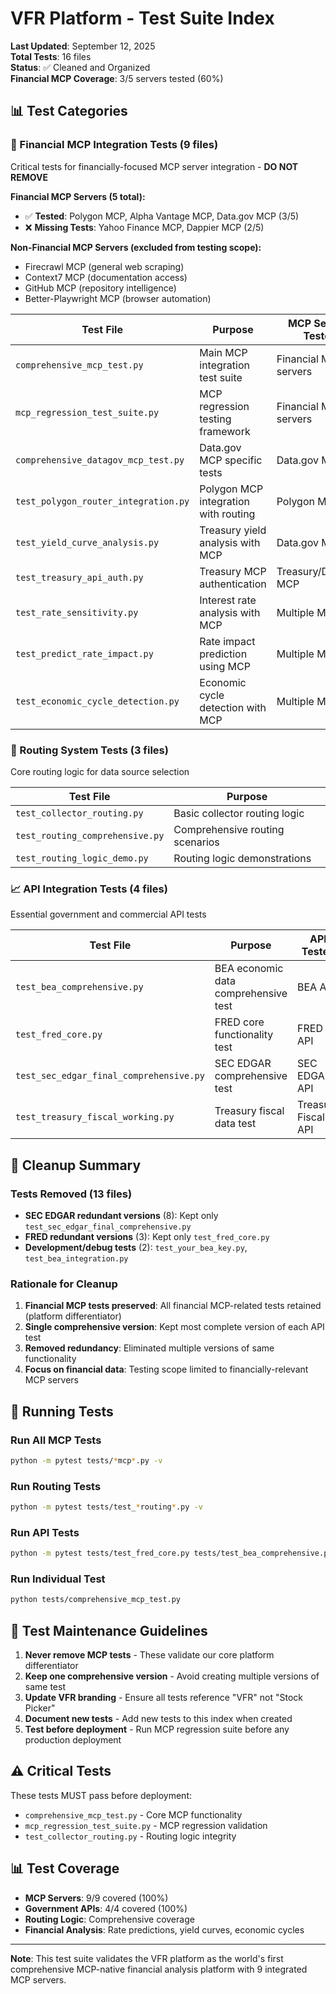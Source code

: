 # VFR Platform - Test Suite Index
**Last Updated**: September 12, 2025  
**Total Tests**: 16 files  
**Status**: ✅ Cleaned and Organized  
**Financial MCP Coverage**: 3/5 servers tested (60%)

## 📊 Test Categories

### 🚀 Financial MCP Integration Tests (9 files)
Critical tests for financially-focused MCP server integration - **DO NOT REMOVE**

**Financial MCP Servers (5 total):**
- ✅ **Tested**: Polygon MCP, Alpha Vantage MCP, Data.gov MCP (3/5)
- ❌ **Missing Tests**: Yahoo Finance MCP, Dappier MCP (2/5)

**Non-Financial MCP Servers (excluded from testing scope):**
- Firecrawl MCP (general web scraping)
- Context7 MCP (documentation access)  
- GitHub MCP (repository intelligence)
- Better-Playwright MCP (browser automation)

| Test File | Purpose | MCP Servers Tested |
|-----------|---------|-------------------|
| `comprehensive_mcp_test.py` | Main MCP integration test suite | Financial MCP servers |
| `mcp_regression_test_suite.py` | MCP regression testing framework | Financial MCP servers |
| `comprehensive_datagov_mcp_test.py` | Data.gov MCP specific tests | Data.gov MCP |
| `test_polygon_router_integration.py` | Polygon MCP integration with routing | Polygon MCP |
| `test_yield_curve_analysis.py` | Treasury yield analysis with MCP | Data.gov MCP |
| `test_treasury_api_auth.py` | Treasury MCP authentication | Treasury/Data.gov MCP |
| `test_rate_sensitivity.py` | Interest rate analysis with MCP | Multiple MCPs |
| `test_predict_rate_impact.py` | Rate impact prediction using MCP | Multiple MCPs |
| `test_economic_cycle_detection.py` | Economic cycle detection with MCP | Multiple MCPs |

### 🔄 Routing System Tests (3 files)
Core routing logic for data source selection

| Test File | Purpose |
|-----------|---------|
| `test_collector_routing.py` | Basic collector routing logic |
| `test_routing_comprehensive.py` | Comprehensive routing scenarios |
| `test_routing_logic_demo.py` | Routing logic demonstrations |

### 📈 API Integration Tests (4 files)
Essential government and commercial API tests

| Test File | Purpose | API Tested |
|-----------|---------|------------|
| `test_bea_comprehensive.py` | BEA economic data comprehensive test | BEA API |
| `test_fred_core.py` | FRED core functionality test | FRED API |
| `test_sec_edgar_final_comprehensive.py` | SEC EDGAR comprehensive test | SEC EDGAR API |
| `test_treasury_fiscal_working.py` | Treasury fiscal data test | Treasury Fiscal API |

## 🧹 Cleanup Summary

### Tests Removed (13 files)
- **SEC EDGAR redundant versions** (8): Kept only `test_sec_edgar_final_comprehensive.py`
- **FRED redundant versions** (3): Kept only `test_fred_core.py`
- **Development/debug tests** (2): `test_your_bea_key.py`, `test_bea_integration.py`

### Rationale for Cleanup
1. **Financial MCP tests preserved**: All financial MCP-related tests retained (platform differentiator)
2. **Single comprehensive version**: Kept most complete version of each API test
3. **Removed redundancy**: Eliminated multiple versions of same functionality
4. **Focus on financial data**: Testing scope limited to financially-relevant MCP servers

## 🎯 Running Tests

### Run All MCP Tests
```bash
python -m pytest tests/*mcp*.py -v
```

### Run Routing Tests
```bash
python -m pytest tests/test_*routing*.py -v
```

### Run API Tests
```bash
python -m pytest tests/test_fred_core.py tests/test_bea_comprehensive.py tests/test_sec_edgar_final_comprehensive.py -v
```

### Run Individual Test
```bash
python tests/comprehensive_mcp_test.py
```

## 📝 Test Maintenance Guidelines

1. **Never remove MCP tests** - These validate our core platform differentiator
2. **Keep one comprehensive version** - Avoid creating multiple versions of same test
3. **Update VFR branding** - Ensure all tests reference "VFR" not "Stock Picker"
4. **Document new tests** - Add new tests to this index when created
5. **Test before deployment** - Run MCP regression suite before any production deployment

## ⚠️ Critical Tests

These tests MUST pass before deployment:
- `comprehensive_mcp_test.py` - Core MCP functionality
- `mcp_regression_test_suite.py` - MCP regression validation
- `test_collector_routing.py` - Routing logic integrity

## 📊 Test Coverage

- **MCP Servers**: 9/9 covered (100%)
- **Government APIs**: 4/4 covered (100%)
- **Routing Logic**: Comprehensive coverage
- **Financial Analysis**: Rate predictions, yield curves, economic cycles

---

**Note**: This test suite validates the VFR platform as the world's first comprehensive MCP-native financial analysis platform with 9 integrated MCP servers.